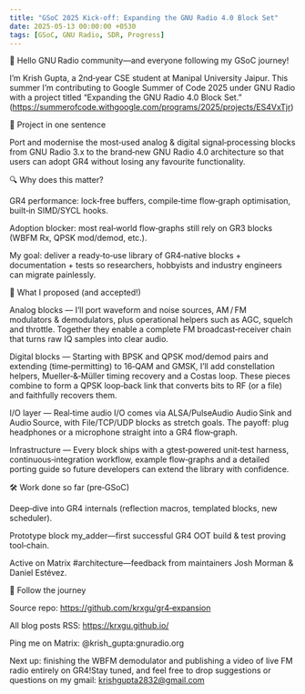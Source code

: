 ```yaml
---
title: "GSoC 2025 Kick‑off: Expanding the GNU Radio 4.0 Block Set"
date: 2025-05-13 00:00:00 +0530
tags: [GSoC, GNU Radio, SDR, Progress]
---
```


👋 Hello GNU Radio community—and everyone following my GSoC journey!

I’m Krish Gupta, a 2nd‑year CSE student at Manipal University Jaipur. This summer I’m contributing to Google Summer of Code 2025 under GNU Radio with a project titled “Expanding the GNU Radio 4.0 Block Set.”
(https://summerofcode.withgoogle.com/programs/2025/projects/ES4VxTjr)

🚀 Project in one sentence

Port and modernise the most‑used analog & digital signal‑processing blocks from GNU Radio 3.x to the brand‑new GNU Radio 4.0 architecture so that users can adopt GR4 without losing any favourite functionality.

🔍 Why does this matter?

GR4 performance: lock‑free buffers, compile‑time flow‑graph optimisation, built‑in SIMD/SYCL hooks.

Adoption blocker: most real‑world flow‑graphs still rely on GR3 blocks (WBFM Rx, QPSK mod/demod, etc.).

My goal: deliver a ready‑to‑use library of GR4‑native blocks + documentation + tests so researchers, hobbyists and industry engineers can migrate painlessly.

📝 What I proposed (and accepted!)

Analog blocks — I’ll port waveform and noise sources, AM / FM modulators & demodulators, plus operational helpers such as AGC, squelch and throttle. Together they enable a complete FM broadcast‑receiver chain that turns raw IQ samples into clear audio.

Digital blocks — Starting with BPSK and QPSK mod/demod pairs and extending (time‑permitting) to 16‑QAM and GMSK, I’ll add constellation helpers, Mueller‑&‑Müller timing recovery and a Costas loop. These pieces combine to form a QPSK loop‑back link that converts bits to RF (or a file) and faithfully recovers them.

I/O layer — Real‑time audio I/O comes via ALSA/PulseAudio Audio Sink and Audio Source, with File/TCP/UDP blocks as stretch goals. The payoff: plug headphones or a microphone straight into a GR4 flow‑graph.

Infrastructure — Every block ships with a gtest‑powered unit‑test harness, continuous‑integration workflow, example flow‑graphs and a detailed porting guide so future developers can extend the library with confidence.

🛠️ Work done so far (pre‑GSoC)

Deep‑dive into GR4 internals (reflection macros, templated blocks, new scheduler).

Prototype block my_adder—first successful GR4 OOT build & test proving tool‑chain.

Active on Matrix #architecture—feedback from maintainers Josh Morman & Daniel Estévez.

🔗 Follow the journey

Source repo: https://github.com/krxgu/gr4‑expansion

All blog posts RSS: https://krxgu.github.io/

Ping me on Matrix: @krish_gupta:gnuradio.org

Next up: finishing the WBFM demodulator and publishing a video of live FM radio entirely on GR4!Stay tuned, and feel free to drop suggestions or questions on my gmail: krishgupta2832@gmail.com